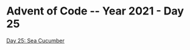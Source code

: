 # Advent of Code -- Year 2021 - Day 25

[Day 25: Sea Cucumber](https://adventofcode.com/2021/day/25)
